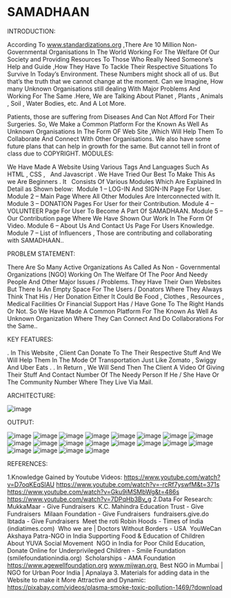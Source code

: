 # SAMADHAAN
INTRODUCTION:

According  To www.standardizations.org ,There Are 10 Million Non-Governmental Organisations In The World Working For The Welfare Of Our Society and Providing Resources To Those Who Really Need Someone’s Help and Guide ,How They Have To Tackle Their Respective Situations To Survive In Today’s Environment. 
These Numbers might shock all of us. But that’s the truth that we cannot change at the moment. Can we  Imagine, How many Unknown Organisations still dealing With Major Problems And Working For The Same .Here, We are Talking About Planet , Plants , Animals , Soil , Water Bodies, etc. And A Lot More.

Patients, those are suffering from Diseases And Can Not Afford For Their Surgeries. So, We Make a Common Platform  For the Known As Well As Unknown  Organisations In The Form OF Web Site ,Which Will Help Them To Collaborate And Connect With Other Organisations.
We also have some future plans that can help in growth for the same. But cannot tell in front of class due to COPYRIGHT.
MODULES:

We Have Made A Website Using Various Tags And Languages Such As HTML , CSS ,  
And Javascript . We Have Tried Our Best To Make This As we Are Beginners . It  
Consists Of Various Modules Which Are Explained In Detail as Shown below: 
Module 1 – LOG-IN  And SIGN-IN Page For User.
Module 2 – Main Page Where All Other Modules Are Interconnected with It.
Module 3 – DONATION Pages For User for their Contribution.
Module 4 – VOLUNTEER Page For User To Become A Part Of SAMADHAAN.
Module 5 – Our Contribution page Where We Have Shown Our Work In The Form Of  
Video.
Module 6 – About Us And Contact Us Page For Users Knowledge.
Module 7 – List of Influencers , Those are contributing and collaborating with 
SAMADHAAN..

PROBLEM STATEMENT:

There Are So Many Active Organizations As Called As Non - Governmental Organizations [NGO]
Working On The Welfare Of The Poor And Needy People And Other Major Issues / Problems. They
Have Their Own Websites But There Is An Empty Space For The Users / Donators Where
They Always Think That His / Her Donation Either It Could Be Food , Clothes , Resources ,
Medical Facilities Or Financial Support Has / Have Gone To The Right Hands Or Not.
So We Have Made A Common Platform For The Known As Well As Unknown Organization Where
They Can Connect And Do Collaborations For the Same..

KEY FEATURES:

. In This Website , Client Can Donate To The Their Respective  Stuff And We Will Help Them In The Mode Of Transportation Just Like Zomato , Swiggy And Uber Eats .
. In Return , We Will Send Then The Client A Video Of Giving Their Stuff  And Contact Number Of The Needy Person If He / She Have Or The Community Number Where They Live Via Mail.

ARCHITECTURE:

![image](https://github.com/MukuSick2/SAMADHAAN/assets/131860691/4d924624-8f7f-4f9e-8175-b860cfff631e)

OUTPUT:

![image](https://github.com/MukuSick2/SAMADHAAN/assets/131860691/189e21dc-d35f-4507-89dd-b013206ac7c8)
![image](https://github.com/MukuSick2/SAMADHAAN/assets/131860691/f67a70c1-0367-4729-a795-65e6af28dcae)
![image](https://github.com/MukuSick2/SAMADHAAN/assets/131860691/9fb85a8a-1fa1-4f3b-b569-2cccf3c9852f)
![image](https://github.com/MukuSick2/SAMADHAAN/assets/131860691/15d2a9fd-0f51-4b0f-b07c-a28de7b6ee14)
![image](https://github.com/MukuSick2/SAMADHAAN/assets/131860691/f1f42468-e06c-482f-88e6-f41c78777fef)
![image](https://github.com/MukuSick2/SAMADHAAN/assets/131860691/52d88193-475f-41a2-9a96-7ca172ac4e4d)
![image](https://github.com/MukuSick2/SAMADHAAN/assets/131860691/8a71c8c8-bec1-4f21-8aec-d0ce21fd9d4e)
![image](https://github.com/MukuSick2/SAMADHAAN/assets/131860691/e59a8ab9-af20-4374-8a28-2aec188d50ce)
![image](https://github.com/MukuSick2/SAMADHAAN/assets/131860691/fcb80746-464f-49be-b927-3917062fa780)
![image](https://github.com/MukuSick2/SAMADHAAN/assets/131860691/b6cd0e03-4bd6-4daa-b86c-d7aa7da584f0)
![image](https://github.com/MukuSick2/SAMADHAAN/assets/131860691/ebaeecf8-0e0a-4525-a35b-2cc1d2806764)
![image](https://github.com/MukuSick2/SAMADHAAN/assets/131860691/eeff3124-543f-47d2-8570-f94407cc7464)
![image](https://github.com/MukuSick2/SAMADHAAN/assets/131860691/03155633-3984-4aaf-9563-d521b765647c)
![image](https://github.com/MukuSick2/SAMADHAAN/assets/131860691/30c469f8-76c6-4a54-8aaf-0243bed8bd06)
![image](https://github.com/MukuSick2/SAMADHAAN/assets/131860691/aa8fba0a-2fc1-40f8-b117-24636ca3686c)
![image](https://github.com/MukuSick2/SAMADHAAN/assets/131860691/b3e129f3-e0e2-4c81-b196-082e439a464e)
![image](https://github.com/MukuSick2/SAMADHAAN/assets/131860691/9a57a62b-7873-446a-926a-49f3d5c06359)
![image](https://github.com/MukuSick2/SAMADHAAN/assets/131860691/454f36f5-6257-4b60-b007-d0663cda08dc)
![image](https://github.com/MukuSick2/SAMADHAAN/assets/131860691/d06c73a3-c14c-492f-8ff9-fea59bc5572d)
![image](https://github.com/MukuSick2/SAMADHAAN/assets/131860691/a0ccca07-6007-4e42-886d-4548b2d99006)

REFERENCES:

1.Knowledge Gained by Youtube Videos:
https://www.youtube.com/watch?v=D7oqKEqSlAU 
https://www.youtube.com/watch?v=-rcRf7yswfM&t=371s 
https://www.youtube.com/watch?v=Gku9iMSMbWg&t=486s 
https://www.youtube.com/watch?v=7DPqHb3Bv_g 
2.Data For Research:
MukkaMaar - Give Fundraisers 
K.C. Mahindra Education Trust - Give Fundraisers 
Milaan Foundation - Give Fundraisers 
fundraisers.give.do
Ibtada - Give Fundraisers 
Meet the roti Robin Hoods - Times of India (indiatimes.com) 
Who we are | Doctors Without Borders - USA 
YouWeCan 
Akshaya Patra-NGO in India Supporting Food & Education of Children 
About YUVA Social Movement 
NGO in India for Poor Child Education, Donate Online for Underprivileged Children - Smile Foundation (smilefoundationindia.org) 
Scholarships - AMA Foundation 
https://www.agewellfoundation.org
www.mijwan.org 
Best NGO in Mumbai | NGO for Urban Poor India | Apnalaya
3. Materials for adding data in the Website to make it More Attractive and Dynamic:
 
https://pixabay.com/videos/plasma-smoke-toxic-pollution-1469/?download 










